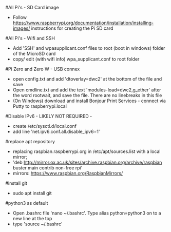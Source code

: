 #All Pi's - SD Card image
- Follow https://www.raspberrypi.org/documentation/installation/installing-images/ instructions for creating the Pi SD card

#All Pi's - Wifi and SSH
- Add 'SSH' and wpasupplicant.conf files to root (boot in windows) folder of the MicroSD card
- copy/ edit (with wifi info) wpa_supplicant.conf to root folder

#Pi Zero and Zero W - USB connex
- open config.txt and add 'dtoverlay=dwc2' at the bottom of the file and save
- Open cmdline.txt and add the text 'modules-load=dwc2,g_ether' after the word rootwait, and save the file. There are no linebreaks in this file
- (On Windows) download and install Bonjour Print Services - connect via Putty to raspberrypi.local

#Disable IPv6 - LIKELY NOT REQUIRED - 
- create /etc/sysctl.d/local.conf 
- add line 'net.ipv6.conf.all.disable_ipv6=1'

#replace apt repository
- replacing raspbian.raspberrypi.org in /etc/apt/sources.list with a local mirror;
- 'deb http://mirror.ox.ac.uk/sites/archive.raspbian.org/archive/raspbian buster main contrib non-free rpi'
- mirrors: https://www.raspbian.org/RaspbianMirrors/

#install git
- sudo apt install git

#python3 as default
- Open .bashrc file 'nano ~/.bashrc'. Type alias python=python3 on to a new line at the top
- type 'source ~/.bashrc'
